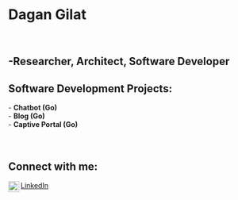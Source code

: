 <h1>Dagan Gilat</h1><br/>
<h2>
-Researcher, Architect, Software Developer<br/> 
</h2>
<h2>Software Development Projects:</h2>
- <b>Chatbot (Go)</b><br/>
- <b>Blog (Go)</b><br/>
- <b>Captive Portal (Go)</b><br/>
<br/>
<br/>
  
<h2>Connect with me:</h2>
<img align="left" alt="Dagan Gilat | LinkedIn" width="22px" 
src="https://cdn.jsdelivr.net/npm/simple-icons@v3/icons/linkedin.svg"/></img>
<a href="https://www.linkedin.com/in/dagangilat/">LinkedIn</a>

<!--
**dagangilat/dagangilat** is a ✨ _special_ ✨ repository because its `README.md` (this file) appears on your GitHub profile.

Here are some ideas to get you started:

- 🔭 I’m currently working on ...
- 🌱 I’m currently learning ...
- 👯 I’m looking to collaborate on ...
- 🤔 I’m looking for help with ...
- 💬 Ask me about ...
- 📫 How to reach me: ...
- 😄 Pronouns: ...
- ⚡ Fun fact: ...
-->
